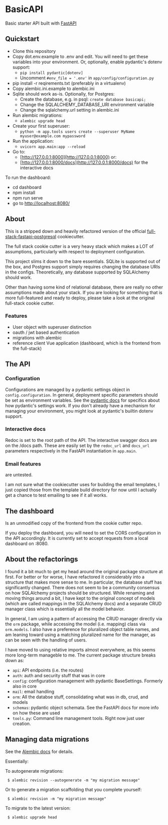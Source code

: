 # BasicAPI

Basic starter API built with [FastAPI](https://fastapi.tiangolo.com/)

## Quickstart

 * Clone this repository
 * Copy dot.env.example to .env and edit. You will need to get these variables
   into your environment. Or, optionally, enable pydantic's dotenv support:
    - `pip install pydantic[dotenv]`
    - Uncomment `#env_file = '.env'` in `app/config/configuration.py`
 * pip install -r reqirements.txt (preferably in a virtualenv)
 * Copy alembic.ini.example to alembic.ini
 * Sqlite should work as-is. Optionally, for Postgres:
   - Create the database, e.g. in psql: `create database basicapi;`
   - Change the <PREFIX>SQLALCHEMY_DATABASE_URI environment variable
   - Change the sqlalchemy.url setting in alembic.ini
 * Run alembic migrations:
   - `alembic upgrade head`
 * Create your first superuser:
   - `python -m app.tools users create --superuser MyName myuser@example.com mypassword`
 * Run the application:
   - `uvicorn app.main:app --reload`
 * Go to:
   - [http://127.0.0.1:8000](http://127.0.0.1:8000) or:
   - [http://127.0.0.1:8000/docs](http://127.0.0.1:8000/docs) for the interactive docs


To run the dashboard:
 * cd dashboard
 * npm install
 * npm run serve
 * go to [http://localhost:8080/](http://localhost:8080/)

## About

This is a stripped down and heavily refactored version of the official
[full-stack-fastapi-postgresql](https://github.com/tiangolo/full-stack-fastapi-postgresql)
cookiecutter.

The full stack cookie cutter is a very heavy stack which makes a LOT of assumptions,
particularly with respect to deployment configuration.

This project slims it down to the bare essentials. SQLite is supported out of
the box, and Postgres support simply requires changing the database URIs in
the configs. Theoretically, any database supported by SQLAlchemy should work.

Other than having some kind of relational database, there are really no other
assumptions made about your stack. If you are looking for something that is
more full-featured and ready to deploy, please take a look at the original
full-stack cookie cutter.

### Features

 * User object with superuser distinction
 * oauth / jwt based authentication
 * migrations with alembic
 * reference client Vue application (dashboard, which is the frontend from the full-stack)


## The API

### Configuration

Configurations are managed by a pydantic settings object in `config.configuration`.
In general, deployment specific parameters should be set as environment variables.
See the [pydantic docs](https://pydantic-docs.helpmanual.io/usage/settings/) for
specifics about how pydantic's settings work. If you don't already have a
mechanism for managing your environment, you might look at pydantic's builtin
dotenv support.

### Interactive docs

Redoc is set to the root path of the API. The interactive swagger docs are on
the /docs path. These are easily set by the `redoc_url` and `docs_url` parameters
respectively in the FastAPI instantiation in `app.main`.

### Email features

are untested.

I am not sure what the cookiecutter uses for building the email templates,
I just copied those from the template build directory for now until I actually
get a chance to test emailing to see if it all works.


## The dashboard

Is an unmodified copy of the frontend from the cookie cutter repo.

If you deploy the dashboard, you will need to set the CORS configuration
in the API accordingly. It is currently set to accept requests from a
local dashboard on :8080.

## About the refactorings

I found it a bit much to get my head around the original package structure at
first. For better or for worse, I have refactored it considerably into a
structure that makes more sense to me. In particular, the database stuff has
significantly changed. There does not seem to be a community consensus on how
SQLAlchemy projects should be structured. While renaming and moving things around
a bit, I have kept to the original concept of models (which are called mappings
in the SQLAlchemy docs) and a separate CRUD manager class which is essentially
all the model behavior.

In general, I am using a pattern of accessing the CRUD manager directly via the
`orm` package, while accessing the model (i.e. mapping) class via `orm.models`. I
also have a preference for pluralized object table names, and am leaning toward
using a matching pluralized name for the manager, as can be seen with the
handling of users.


I have moved to using relative imports almost everywhere, as this seems more
long-term manageble to me. The current package structure breaks down as:

 * `api`: API endpoints (i.e. the routes)
 * `auth`: auth and security stuff that was in core
 * `config`: configuration management with pydantic BaseSettings. Formerly also in core
 * `mail`: email handling
 * `orm`: All the databse stuff, consolidating what was in db, crud, and models
 * `schemas`: pydantic object schemata. See the FastAPI docs for more info on how these are used
 * `tools.py`: Command line management tools. Right now just user creation.


## Managing data migrations

See the [Alembic docs](https://alembic.sqlalchemy.org) for details.

Essentially:

To autogenerate migrations:

```
 $ alembic revision --autogenerate -m "my migration message"
```

Or to generate a migration scaffolding that you complete yourself:

```
 $ alembic revision -m "my migration message"
```

To migrate to the latest version:

```
 $ alembic upgrade head
```
